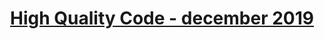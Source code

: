 # <p align="center"><a href="https://softuni.bg/trainings/2706/high-quality-code-december-2019"> High Quality Code - december 2019 <a/><p>

